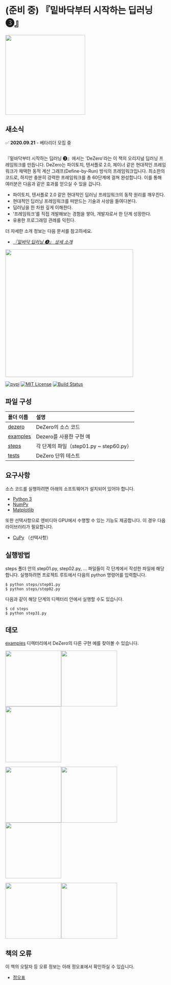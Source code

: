 (준비 중) 『밑바닥부터 시작하는 딥러닝 ❸』
==========================
<p>
<a href="https://www.amazon.co.jp/dp/4873119065/ref=cm_sw_r_tw_dp_U_x_KiA1Eb39SW14Q"><img src="https://raw.githubusercontent.com/oreilly-japan/deep-learning-from-scratch-3/images/deep-learning-from-scratch-3.png" height="250"></a>
</p>

## 새소식

:white_check_mark: **2020.09.21** - 베타리더 모집 중


## 
『밑바닥부터 시작하는 딥러닝 ❸』에서는 'DeZero'라는 이 책의 오리지널 딥러닝 프레임워크를 만듭니다. DeZero는 파이토치, 텐서플로 2.0, 체이너 같은 현대적인 프레임워크가 채택한 동적 계산 그래프(Define-by-Run) 방식의 프레임워크입니다. 최소한의 코드로, 하지만 충분히 강력한 프레임워크를 총 60단계에 걸쳐 완성합니다. 이를 통해 여러분은 다음과 같은 효과를 얻으실 수 있을 겁니다.
 
* 파이토치, 텐서플로 2.0 같은 현대적인 딥러닝 프레임워크의 동작 원리를 깨우친다.
* 현대적인 딥러닝 프레임워크를 떠받드는 기술과 사상을 들여다본다.
* 딥러닝을 한 차원 깊게 이해한다.
* ‘프레임워크’를 직접 개발해보는 경험을 쌓아, 개발자로서 한 단계 성장한다.
* 유용한 프로그래밍 관례를 익힌다.

더 자세한 소개 정보는 다음 문서를 참고하세요.
* *[『밑바닥 딥러닝 ❸』 상세 소개](https://docs.google.com/document/d/1nJ9vhQnAnc3yW2OLFBFkv9NvKFuP0igGjgaz9ykCySo/)*

<p>
<img src="https://raw.githubusercontent.com/oreilly-japan/deep-learning-from-scratch-3/images/dezero_logo.png" width="400px" </p>

<p>
  <a href="https://pypi.python.org/pypi/dezero"><img
		alt="pypi"
		src="https://img.shields.io/pypi/v/dezero.svg"></a>
  <a href="https://github.com/oreilly-japan/deep-learning-from-scratch-3/blob/master/LICENSE.md"><img
		alt="MIT License"
		src="http://img.shields.io/badge/license-MIT-blue.svg"></a>
  <a href="https://travis-ci.org/oreilly-japan/deep-learning-from-scratch-3"><img
		alt="Build Status"
		src="https://travis-ci.org/oreilly-japan/deep-learning-from-scratch-3.svg?branch=master"></a>
</p>


## 파일 구성

|폴더 이름 |설명                         |
|:--        |:--                          |
|[dezero](/dezero)       |DeZero의 소스 코드 |
|[examples](/examples)      |Dezero를 사용한 구현 예    |
|[steps](/steps)|각 단계의 파일（step01.py ~ step60.py）|
|[tests](/tests)|DeZero 단위 테스트|


## 요구사항
소스 코드를 실행하려면 아래의 소프트웨어가 설치되어 있어야 합니다.

- [Python 3](https://docs.python.org/3/)
- [NumPy](https://numpy.org/)
- [Matplotlib](https://matplotlib.org/)

또한 선택사항으로 엔비디아 GPU에서 수행할 수 있는 기능도 제공합니다. 이 경우 다음 라이브러리가 필요합니다.

- [CuPy](https://cupy.chainer.org/) （선택사항）


## 실행방법

steps 폴더 안의 step01.py, step02.py, ... 파일들이 각 단계에서 작성한 파일에 해당합니다. 실행하려면 프로젝트 루트에서 다음의 python 명령어를 입력합니다.

```
$ python steps/step01.py
$ python steps/step02.py
```

다음과 같이 해당 단계의 디렉터리 안에서 실행할 수도 있습니다.

```
$ cd steps
$ python step31.py
```

## 데모
[examples](/examples) 디렉터리에서 DeZero의 다른 구현 예를 찾아볼 수 있습니다.

[<img src="https://raw.githubusercontent.com/oreilly-japan/deep-learning-from-scratch-3/images/example_tanh.png" height="175"/>](https://github.com/oreilly-japan/deep-learning-from-scratch-3/tree/tanh)[<img src="https://raw.githubusercontent.com/oreilly-japan/deep-learning-from-scratch-3/images/example_spiral.png" height="175"/>](/examples/spiral.py)[<img src="https://raw.githubusercontent.com/oreilly-japan/deep-learning-from-scratch-3/images/example_gpu.png" height="175"/>](https://colab.research.google.com/github/oreilly-japan/deep-learning-from-scratch-3/blob/master/examples/mnist_colab_gpu.ipynb)

[<img src="https://raw.githubusercontent.com/oreilly-japan/deep-learning-from-scratch-3/images/gan.gif" height="175"/>](/examples/gan.py)[<img src="https://raw.githubusercontent.com/oreilly-japan/deep-learning-from-scratch-3/images/vae.png" height="175"/>](/examples/vae.py)[<img src="https://raw.githubusercontent.com/oreilly-japan/deep-learning-from-scratch-3/images/grad_cam.png" height="175"/>](/examples/grad_cam.py)

[<img src="https://raw.githubusercontent.com/oreilly-japan/deep-learning-from-scratch-3/images/style_transfer.png" height="175"/>](/examples/style_transfer.py)[<img src="https://raw.githubusercontent.com/oreilly-japan/deep-learning-from-scratch-3/images/pythonista.png" height="175"/>](https://github.com/oreilly-japan/deep-learning-from-scratch-3/wiki/DeZero%E3%82%92iPhone%E3%81%A7%E5%8B%95%E3%81%8B%E3%81%99)

## 책의 오류

이 책의 오탈자 등 오류 정보는 아래 정오표에서 확인하실 수 있습니다.

* [정오표](https://docs.google.com/document/d/1_qHrFCrfx5zNOdslAa9rY3Vv1KECLCToHWJNhvn2jDA)
